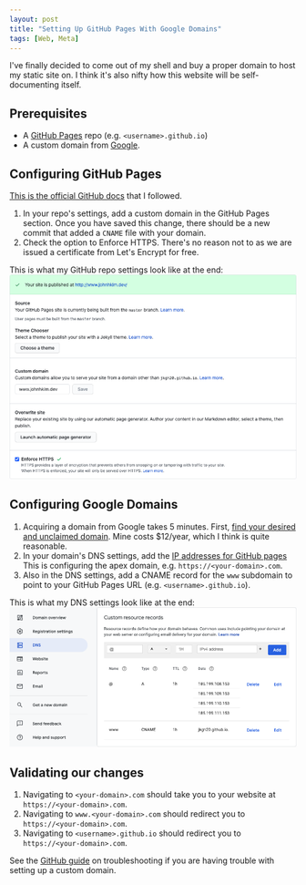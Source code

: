 ```yaml
---
layout: post
title: "Setting Up GitHub Pages With Google Domains"
tags: [Web, Meta]
---
```


I've finally decided to come out of my shell and buy a proper domain to host my
static site on. I think it's also nifty how this website will be
self-documenting itself.

## Prerequisites

* A [GitHub Pages](https://docs.github.com/en/github/working-with-github-pages)
  repo (e.g. `<username>.github.io`)
* A custom domain from [Google](https://domains.google/).

<!--more-->

## Configuring GitHub Pages

[This is the official GitHub docs](https://docs.github.com/en/github/working-with-github-pages/managing-a-custom-domain-for-your-github-pages-site)
that I followed.

1. In your repo's settings, add a custom domain in the GitHub Pages section.
   Once you have saved this change, there should be a new commit that added a
   `CNAME` file with your domain.
1. Check the option to Enforce HTTPS. There's no reason not to as we are issued
   a certificate from Let's Encrypt for free.

This is what my GitHub repo settings look like at the end:
![github](../images/2020-03-07-github.png)

## Configuring Google Domains

1. Acquiring a domain from Google takes 5 minutes. First,
   [find your desired and unclaimed domain](https://domains.google.com/m/registrar/search?hl=en).
   Mine costs $12/year, which I think is quite reasonable.
1. In your domain's DNS settings, add the
   [IP addresses for GitHub pages](https://docs.github.com/en/github/working-with-github-pages/managing-a-custom-domain-for-your-github-pages-site#configuring-an-apex-domain)
   This is configuring the apex domain, e.g. `https://<your-domain>.com`.
1. Also in the DNS settings, add a CNAME record for the `www` subdomain to point
   to your GitHub Pages URL (e.g. `<username>.github.io`).

This is what my DNS settings look like at the end:
![google-domains](../images/2020-03-07-google-domains.png)

## Validating our changes

1. Navigating to `<your-domain>.com` should take you to your website at
   `https://<your-domain>.com`.
1. Navigating to `www.<your-domain>.com` should redirect you to
   `https://<your-domain>.com`.
1. Navigating to `<username>.github.io` should redirect you to
   `https://<your-domain>.com`.

See the
[GitHub guide](https://docs.github.com/en/github/working-with-github-pages/troubleshooting-custom-domains-and-github-pages)
on troubleshooting if you are having trouble with setting
up a custom domain.

